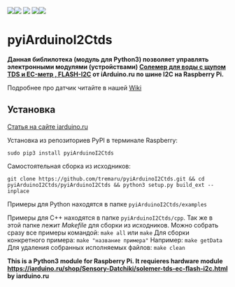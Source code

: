 [![](https://iarduino.ru/img/logo.svg)](https://iarduino.ru)[![](https://wiki.iarduino.ru/img/git-shop.svg?3)](https://iarduino.ru) [![](https://wiki.iarduino.ru/img/git-wiki.svg?2)](https://wiki.iarduino.ru) [![](https://wiki.iarduino.ru/img/git-lesson.svg?2)](https://lesson.iarduino.ru)[![](https://wiki.iarduino.ru/img/git-forum.svg?2)](http://forum.trema.ru)

# pyiArduinoI2Ctds

**Данная библилотека (модуль для Python3) позволяет управлять электронными модулями (устройствами) [Солемер для воды с щупом TDS и EC-метр , FLASH-I2C](https://iarduino.ru/shop/Sensory-Datchiki/solemer-tds-ec-flash-i2c.html) от iArduino.ru по шине I2C на Raspberry Pi.**

Подробнее про датчик читайте в нашей [Wiki](https://wiki.iarduino.ru/page/TDS-EC-i2c-raspberry/)

## Установка ##

[Статья на сайте iarduino.ru](https://wiki.iarduino.ru/page/raspberry-python-modules/)

Установка из репозиториев PyPI в терминале Raspberry:

`sudo pip3 install pyiArduinoI2Ctds`

Самостоятельная сборка из исходников:

`git clone https://github.com/tremaru/pyiArduinoI2Ctds.git && cd pyiArduinoI2Ctds/pyiArduinoI2Ctds && python3 setup.py build_ext --inplace`

Примеры для Python находятся в папке `pyiArduinoI2Ctds/examples`

Примеры для С++ находятся в папке `pyiArduinoI2Ctds/cpp`. Так же в этой папке лежит *Makefile* для сборки
из исходников. Можно собрать сразу все примеры командой:
`make all` или `make`
Для сборки конкретного примера: `make "название примера"`
Например:
`make getData`
Для удаления собранных исполняемых файлов:
`make clean`

**This is a Python3 module for Raspberry Pi. It requieres hardware module <https://iarduino.ru/shop/Sensory-Datchiki/solemer-tds-ec-flash-i2c.html> by iarduino.ru**
